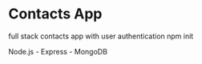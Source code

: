 # Contacts App

full stack contacts app with user authentication
npm init

Node.js - Express - MongoDB
